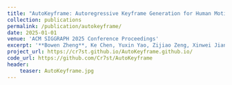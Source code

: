 ```yaml
---
title: "AutoKeyframe: Autoregressive Keyframe Generation for Human Motion Synthesis and Editing"
collection: publications
permalink: /publication/autokeyframe/
date: 2025-01-01
venue: 'ACM SIGGRAPH 2025 Conference Proceedings'
excerpt: '**Bowen Zheng**, Ke Chen, Yuxin Yao, Zijiao Zeng, Xinwei Jiang, [He Wang](https://drhewang.com/), [Joan Lasenby](https://www.eng.cam.ac.uk/profiles/jl221), [*Xiaogang Jin](http://www.cad.zju.edu.cn/home/jin/)'
project_url: https://cr7st.github.io/AutoKeyframe.github.io/
code_url: https://github.com/Cr7st/AutoKeyframe
header:
    teaser: AutoKeyframe.jpg
---
```

